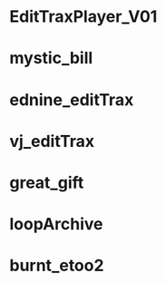 # EditTraxPlayer_V01
# mystic_bill
# ednine_editTrax
# vj_editTrax
# great_gift
# loopArchive
# burnt_etoo2

